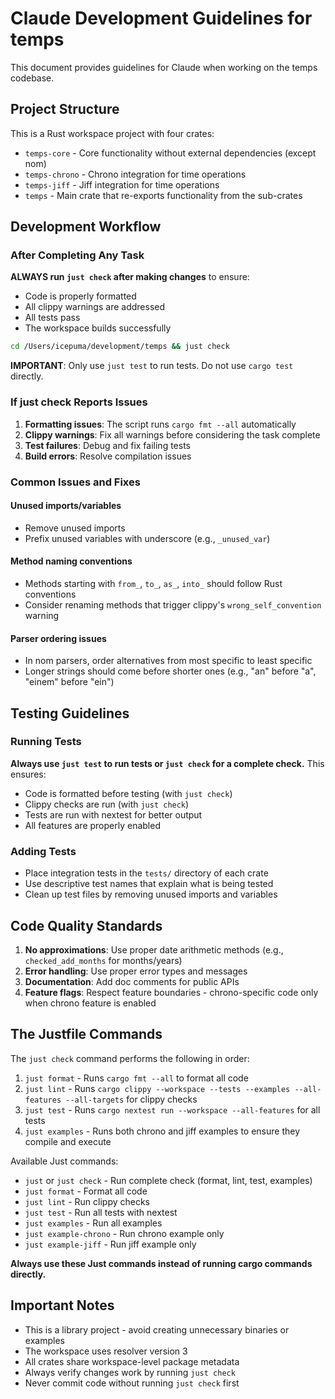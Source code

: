 # Claude Development Guidelines for temps

This document provides guidelines for Claude when working on the temps codebase.

## Project Structure

This is a Rust workspace project with four crates:
- `temps-core` - Core functionality without external dependencies (except nom)
- `temps-chrono` - Chrono integration for time operations
- `temps-jiff` - Jiff integration for time operations
- `temps` - Main crate that re-exports functionality from the sub-crates

## Development Workflow

### After Completing Any Task

**ALWAYS run `just check` after making changes** to ensure:
- Code is properly formatted
- All clippy warnings are addressed
- All tests pass
- The workspace builds successfully

```bash
cd /Users/icepuma/development/temps && just check
```

**IMPORTANT**: Only use `just test` to run tests. Do not use `cargo test` directly.

### If just check Reports Issues

1. **Formatting issues**: The script runs `cargo fmt --all` automatically
2. **Clippy warnings**: Fix all warnings before considering the task complete
3. **Test failures**: Debug and fix failing tests
4. **Build errors**: Resolve compilation issues

### Common Issues and Fixes

#### Unused imports/variables
- Remove unused imports
- Prefix unused variables with underscore (e.g., `_unused_var`)

#### Method naming conventions
- Methods starting with `from_`, `to_`, `as_`, `into_` should follow Rust conventions
- Consider renaming methods that trigger clippy's `wrong_self_convention` warning

#### Parser ordering issues
- In nom parsers, order alternatives from most specific to least specific
- Longer strings should come before shorter ones (e.g., "an" before "a", "einem" before "ein")

## Testing Guidelines

### Running Tests
**Always use `just test` to run tests or `just check` for a complete check.** This ensures:
- Code is formatted before testing (with `just check`)
- Clippy checks are run (with `just check`)
- Tests are run with nextest for better output
- All features are properly enabled

### Adding Tests
- Place integration tests in the `tests/` directory of each crate
- Use descriptive test names that explain what is being tested
- Clean up test files by removing unused imports and variables

## Code Quality Standards

1. **No approximations**: Use proper date arithmetic methods (e.g., `checked_add_months` for months/years)
2. **Error handling**: Use proper error types and messages
3. **Documentation**: Add doc comments for public APIs
4. **Feature flags**: Respect feature boundaries - chrono-specific code only when chrono feature is enabled

## The Justfile Commands

The `just check` command performs the following in order:
1. `just format` - Runs `cargo fmt --all` to format all code
2. `just lint` - Runs `cargo clippy --workspace --tests --examples --all-features --all-targets` for clippy checks
3. `just test` - Runs `cargo nextest run --workspace --all-features` for all tests
4. `just examples` - Runs both chrono and jiff examples to ensure they compile and execute

Available Just commands:
- `just` or `just check` - Run complete check (format, lint, test, examples)
- `just format` - Format all code
- `just lint` - Run clippy checks
- `just test` - Run all tests with nextest
- `just examples` - Run all examples
- `just example-chrono` - Run chrono example only
- `just example-jiff` - Run jiff example only

**Always use these Just commands instead of running cargo commands directly.**

## Important Notes

- This is a library project - avoid creating unnecessary binaries or examples
- The workspace uses resolver version 3
- All crates share workspace-level package metadata
- Always verify changes work by running `just check`
- Never commit code without running `just check` first